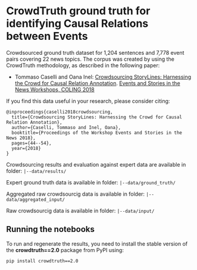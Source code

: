 # CrowdTruth ground truth for identifying Causal Relations between Events

Crowdsourced ground truth dataset for 1,204 sentences and 7,778 event pairs covering 22 news topics. The corpus was created by using the CrowdTruth methodology, as described in the following paper:

* Tommaso Caselli and Oana Inel: [Crowdsourcing StoryLines: Harnessing the Crowd for Causal Relation Annotation](http://eventstory.news.s3-website-us-west-2.amazonaws.com/2018workshop_menu/W18-4306.pdf). [Events and Stories in the News Workshops, COLING 2018](http://www.eventstory.news)

If you find this data useful in your research, please consider citing:

```
@inproceedings{caselli2018crowdsourcing,
  title={Crowdsourcing StoryLines: Harnessing the Crowd for Causal Relation Annotation},
  author={Caselli, Tommaso and Inel, Oana},
  booktitle={Proceedings of the Workshop Events and Stories in the News 2018},
  pages={44--54},
  year={2018}
}
```

Crowdsourcing results and evaluation against expert data are available in folder:
``` |--data/results/ ```

Expert ground truth data is available in folder:
``` |--data/ground_truth/ ```

Aggregated raw crowdsourcig data is available in folder:
``` |--data/aggregated_input/ ```

Raw crowdsourcig data is available in folder:
``` |--data/input/ ```


## Running the notebooks

To run and regenerate the results, you need to install the stable version of the **crowdtruth==2.0** package from PyPI using:
```
pip install crowdtruth==2.0
```
